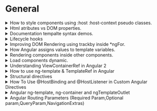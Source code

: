 # General #

<details>
           <summary>
                    How to style components using :host :host-context pseudo classes.
           </summary>
           <a href="https://angular.io/guide/component-styles">Component styles

</a>
<br>
<a href="https://blog.angular-university.io/angular-host-context/">
Angular academy
</a>
</details>


<details>
           <summary>
                  Html atributes vs DOM properties.
           </summary>
           <a href="https://dotnettutorials.net/lesson/html-attribute-vs-dom-property/">Html atributes vs DOM proprieties

</a>
</details>


<details>
           <summary>
                  Documentation tempalte syntax demos.
           </summary>
           <a href="https://angular.io/generated/live-examples/template-syntax/stackblitz">
                    https://angular.io/generated/live-examples/template-syntax/stackblitz
           </a>
</details>
<details>
           <summary>
                  Lifecycle hooks
           </summary>
           <a href="https://angular.io/guide/lifecycle-hooks">
                    https://angular.io/guide/lifecycle-hooks
           </a>
</details>

<details>
           <summary>
                  Improving DOM Rendering using trackby inside *ngFor.
           </summary>
           <a href="https://www.youtube.com/watch?v=8hj3ViywQZk&ab_channel=FunOfHeuristic">
                  trackBy - Efficient for loop in angular | Improve Your Application Performance with trackBy
           </a>
</details>

<details>
           <summary>
                 How Angular assigns values to template variables.
           </summary>
           <a href="https://angular.io/guide/template-reference-variables">
               https://angular.io/guide/template-reference-variables
           </a>
</details>
<details>
           <summary>
                 Rendering components inside other components.
           </summary>
           <a href="https://angular.io/guide/content-projection">
               https://angular.io/guide/content-projection
           </a>
</details>
<details>
           <summary>
                 Load components dynamic.
           </summary>
            <a href="https://angular.io/guide/dynamic-component-loader">
               https://angular.io/guide/dynamic-component-loader
           </a>
</details>

<details>
           <summary>
                Understanding ViewContainerRef in Angular 2
           </summary>
            <a href="https://netbasal.com/angular-2-understanding-viewcontainerref-acc183f3b682">
             https://netbasal.com/angular-2-understanding-viewcontainerref-acc183f3b682
           </a>
</details>

<details>
           <summary>
                How to use ng-template & TemplateRef in Angular
           </summary>
            <a href="https://www.tektutorialshub.com/angular/ng-template-in-angular/">
             https://www.tektutorialshub.com/angular/ng-template-in-angular/
           </a>
</details>
<details>
           <summary>
                Structural directives
           </summary>
            <a href="https://angular.io/guide/structural-directives">
             https://angular.io/guide/structural-directives
           </a>
</details>
<details>
           <summary>
                How To Use @HostBinding and @HostListener in Custom Angular Directives
           </summary>
            <a href="https://www.digitalocean.com/community/tutorials/angular-hostbinding-hostlistener">
           https://www.digitalocean.com/community/tutorials/angular-hostbinding-hostlistener
           </a>
</details>
<details>
           <summary>
              Angular ng-template, ng-container and ngTemplateOutlet
           </summary>
            <a href="https://blog.angular-university.io/angular-ng-template-ng-container-ngtemplateoutlet/">
          https://blog.angular-university.io/angular-ng-template-ng-container-ngtemplateoutlet//
           </a>
</details>
<details>
           <summary>
              Angular Routing Parameters (Required Param,Optional param,QueryParam,NavigationExtras)
           </summary>
            <a href="https://medium.com/@icbrewery007/angular-routing-parameters-required-param-optional-param-queryparam-navigationextras-41844af5a6eb">
          https://medium.com/@icbrewery007/angular-routing-parameters-required-param-optional-param-queryparam-navigationextras-41844af5a6eb
           </a>
</details>
